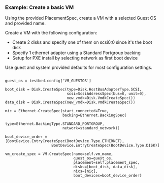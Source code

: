 ### Example: Create a basic VM
Using the provided PlacementSpec, create a VM with a selected Guest OS and provided name.

Create a VM with the following configuration:

  * Create 2 disks and specify one of them on scsi0:0 since it's the boot disk
  * Specify 1 ethernet adapter using a Standard Portgroup backing
  * Setup for PXE install by selecting network as first boot device
  
Use guest and system provided defaults for most configuration settings.
<pre>
<code class="language-python">
guest_os = testbed.config['VM_GUESTOS']

boot_disk = Disk.CreateSpec(type=Disk.HostBusAdapterType.SCSI,
                            scsi=ScsiAddressSpec(bus=0, unit=0),
                            new_vmdk=Disk.VmdkCreateSpec())
data_disk = Disk.CreateSpec(new_vmdk=Disk.VmdkCreateSpec())

nic = Ethernet.CreateSpec(start_connected=True,
                          backing=Ethernet.BackingSpec(
                          type=Ethernet.BackingType.STANDARD_PORTGROUP,
                          network=standard_network))

boot_device_order = [BootDevice.EntryCreateSpec(BootDevice.Type.ETHERNET),
                     BootDevice.EntryCreateSpec(BootDevice.Type.DISK)]

vm_create_spec = VM.CreateSpec(name=self.vm_name,
                               guest_os=guest_os,
                               placement=self.placement_spec,
                               disks=[boot_disk, data_disk],
                               nics=[nic],
                               boot_devices=boot_device_order)
</code>
</pre>
